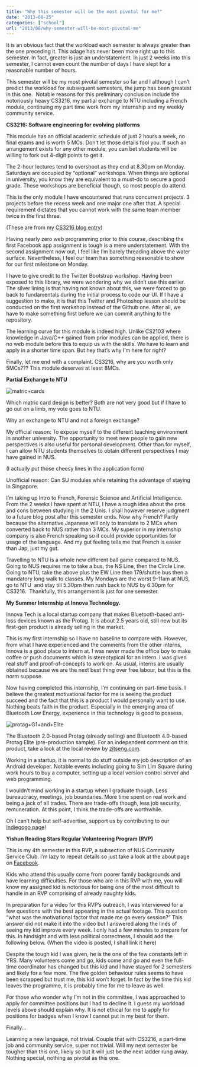 ```yaml
---
title: "Why this semester will be the most pivotal for me?"
date: "2013-08-25"
categories: ["school"]
url: "2013/08/why-semester-will-be-most-pivotal-me"
---
```


It is an obvious fact that the workload each semester is always greater than the one preceding it. This adage has never been more right up to this semester. In fact, greater is just an understatement. In just 2 weeks into this semester, I cannot even count the number of days I have slept for a reasonable number of hours.

This semester will be my most pivotal semester so far and I although I can’t predict the workload for subsequent semesters, the jump has been greatest in this one.  Notable reasons for this preliminary conclusion include the notoriously heavy CS3216, my partial exchange to NTU including a French module, continuing my part time work from my internship and my weekly community service.
<!--more-->
**CS3216: Software engineering for evolving platforms**

This module has an official academic schedule of just 2 hours a week, no final exams and is worth 5 MCs. Don’t let those details fool you. If such an arrangement exists for any other module, you can bet students will be willing to fork out 4-digit points to get it.

The 2-hour lectures tend to overshoot as they end at 8.30pm on Monday. Saturdays are occupied by “optional” workshops. When things are optional in university, you know they are equivalent to a must-do to secure a good grade. These workshops are beneficial though, so most people do attend.

This is the only module I have encountered that runs concurrent projects. 3 projects before the recess week and one major one after that. A special requirement dictates that you cannot work with the same team member twice in the first three.

(These are from my [CS3216 blog entry](http://khengmengcs3216.wordpress.com/2013/08/25/kheng-meng-week-3-barely-threading-above-the-water-surface/))


Having nearly zero web programming prior to this course, describing the first Facebook app assignment is tough is a mere understatement. With the second assignment now out, I feel like I’m barely threading above the water surface. Nevertheless, I feel our team has something reasonable to show for our first milestone on Monday.

I have to give credit to the Twitter Bootstrap workshop. Having been exposed to this library, we were wondering why we didn’t use this earlier. The silver lining is that having not known about this, we were forced to go back to fundamentals during the initial process to code our UI. If I have a suggestion to make, it is that this Twitter and Photoshop lesson should be conducted on the first workshop instead of the Github one. After all, we have to make something first before we can commit anything to the repository.

The learning curve for this module is indeed high. Unlike CS2103 where knowledge in Java/C++ gained from prior modules can be applied, there is no web module before this to equip us with the skills. We have to learn and apply in a shorter time span. But hey that’s why I’m here for right?

Finally, let me end with a complaint. CS3216, why are you worth only 5MCs??? This module deserves at least 8MCs.


**Partial Exchange to NTU**

![matric+cards](images/matric-cards.jpg)

Which matric card design is better? Both are not very good but if I have to go out on a limb, my vote goes to NTU.

Why an exchange to NTU and not a foreign exchange?

My official reason: To expose myself to the different teaching environment in another university. The opportunity to meet new people to gain new perspectives is also useful for personal development. Other than for myself, I can allow NTU students themselves to obtain different perspectives I may have gained in NUS.

(I actually put those cheesy lines in the application form)

Unofficial reason: Can SU modules while retaining the advantage of staying in Singapore.

I’m taking up Intro to French, Forensic Science and Artificial Intelligence.  From the 2 weeks I have spent at NTU, I have a rough idea about the pros and cons between studying in the 2 Unis. I shall however reserve judgment to a future blog post after this semester ends. Now why French? Partly because the alternative Japanese will only to translate to 2 MCs when converted back to NUS rather than 3 MCs. My superior in my internship company is also French speaking so it could provide opportunities for usage of the language. And my gut feeling tells me that French is easier than Jap, just my gut.

Travelling to NTU is a whole new different ball game compared to NUS. Going to NUS requires me to take a bus, the NS Line, then the Circle Line. Going to NTU, take the above plus the EW Line then 179/shuttle bus then a mandatory long walk to classes. My Mondays are the worst 9-11am at NUS, go to NTU  and stay till 5.30pm then rush back to NUS by 6.30pm for CS3216.  Thankfully, this arrangement is just for one semester.

**My Summer Internship at Innova Technology.**

Innova Tech is a local startup company that makes Bluetooth-based anti-loss devices known as the Protag. It is about 2.5 years old, still new but its first-gen product is already selling in the market.

This is my first internship so I have no baseline to compare with. However, from what I have experienced and the comments from the other interns, Innova is a good place to intern at. I was never made the office boy to make coffee or push documents which is stereotypical for an intern. I was given real stuff and proof-of-concepts to work on. As usual, interns are usually obtained because we are the next best thing over free labour, but this is the norm suppose.

Now having completed this internship, I’m continuing on part-time basis. I believe the greatest motivational factor for me is seeing the product succeed and the fact that this is a product I would personally want to use. Nothing beats faith in the product. Especially in the emerging area of Bluetooth Low Energy, experience in this technology is good to possess.

![protag+G1+and+Elite](images/protag-cards.jpg)

The Bluetooth 2.0-based Protag (already selling) and Bluetooth 4.0-based Protag Elite (pre-production sample). For an independent comment on this product, take a look at the local review by [zitseng.com](http://zitseng.com/archives/4998).

Working in a startup, it is normal to do stuff outside my job description of an Android developer. Notable events including going to Sim Lim Square during work hours to buy a computer, setting up a local version control server and web programming.

I wouldn’t mind working in a startup when I graduate though. Less bureaucracy, meetings, job boundaries. More time spent on real work and being a jack of all trades. There are trade-offs though, less job security, remuneration. At this point, I think the trade-offs are worthwhile.

Oh I can’t help but self-advertise, support us by contributing to our [Indiegogo page](http://www.indiegogo.com/projects/elite-the-world-s-most-comprehensive-lost-and-found-system)!


**Yishun Reading Stars Regular Volunteering Program (RVP)**

This is my 4th semester in this RVP, a subsection of NUS Community Service Club. I’m lazy to repeat details so just take a look at the about page on [Facebook](https://www.facebook.com/CscYishunReadingStars).

Kids who attend this usually come from poorer family backgrounds and have learning difficulties. For those who are in this RVP with me, you will know my assigned kid is notorious for being one of the most difficult to handle in an RVP comprising of already naughty kids.

In preparation for a video for this RVP’s outreach, I was interviewed for a few questions with the best appearing in the actual footage. This question “what was the motivational factor that made me go every session?” This answer did not make it into the video but I answered along the lines of seeing my kid improve every week. I only had a few minutes to prepare for this. In hindsight and with less political correctness, I should add the following below. (When the video is posted, I shall link it here)

Despite the tough kid I was given, he is the one of the few constants left in YRS. Many volunteers come and go, kids come and go and even the full-time coordinator has changed but this kid and I have stayed for 2 semesters and likely for a few more. The five golden behaviour rules seems to have been scrapped but trust me, this kid won’t forget. In fact by the time this kid leaves the programme, it is probably time for me to leave as well.

For those who wonder why I’m not in the committee, I was approached to apply for committee positions but I had to decline it. I guess my workload levels above should explain why. It is not ethical for me to apply for positions for badges when I know I cannot put in my best for them.

Finally...

Learning a new language, not trivial. Couple that with CS3216, a part-time job and community service, super not trivial. Will my next semester be tougher than this one, likely so but it will just be the next ladder rung away. Nothing special, nothing as pivotal as this one.
